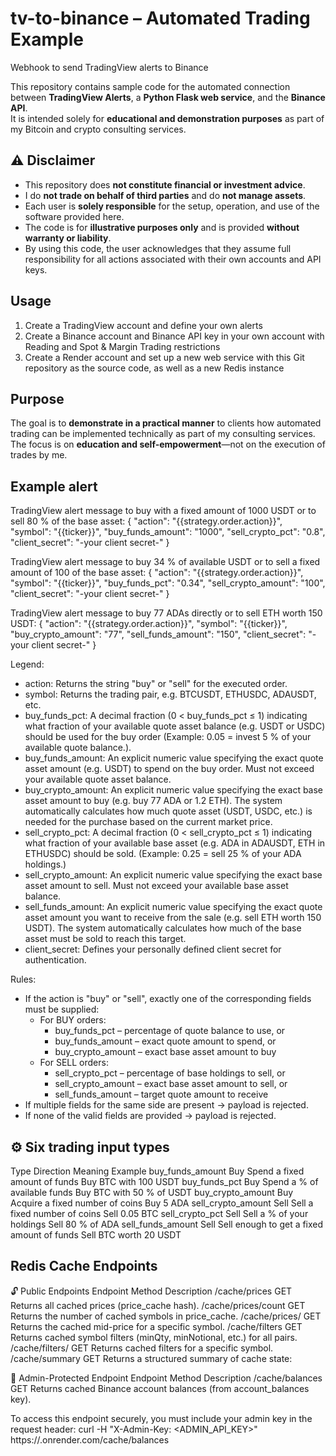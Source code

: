 # tv-to-binance – Automated Trading Example
Webhook to send TradingView alerts to Binance

This repository contains sample code for the automated connection between **TradingView Alerts**, a **Python Flask web service**, and the **Binance API**.  
It is intended solely for **educational and demonstration purposes** as part of my Bitcoin and crypto consulting services.



## ⚠️ Disclaimer

- This repository does **not constitute financial or investment advice**.
- I do **not trade on behalf of third parties** and do **not manage assets**.
- Each user is **solely responsible** for the setup, operation, and use of the software provided here.  
- The code is for **illustrative purposes only** and is provided **without warranty or liability**.
- By using this code, the user acknowledges that they assume full responsibility for all actions associated with their own accounts and API keys.



## Usage

1. Create a TradingView account and define your own alerts
2. Create a Binance account and Binance API key in your own account with Reading and Spot & Margin Trading restrictions
3. Create a Render account and set up a new web service with this Git repository as the source code, as well as a new Redis instance



## Purpose

The goal is to **demonstrate in a practical manner** to clients how automated trading can be implemented technically as part of my consulting services.  
The focus is on **education and self-empowerment**—not on the execution of trades by me.



## Example alert

TradingView alert message to buy with a fixed amount of 1000 USDT or to sell 80 % of the base asset:
{
  "action": "{{strategy.order.action}}",
  "symbol": "{{ticker}}",
  "buy_funds_amount": "1000",
  "sell_crypto_pct": "0.8",
  "client_secret": "-your client secret-"
}

TradingView alert message to buy 34 % of available USDT or to sell a fixed amount of 100 of the base asset:
{
  "action": "{{strategy.order.action}}",
  "symbol": "{{ticker}}",
  "buy_funds_pct": "0.34",
  "sell_crypto_amount": "100",
  "client_secret": "-your client secret-"
}

TradingView alert message to buy 77 ADAs directly or to sell ETH worth 150 USDT:
{
  "action": "{{strategy.order.action}}",
  "symbol": "{{ticker}}",
  "buy_crypto_amount": "77",
  "sell_funds_amount": "150",
  "client_secret": "-your client secret-"
}

Legend:
- action: Returns the string "buy" or "sell" for the executed order.
- symbol: Returns the trading pair, e.g. BTCUSDT, ETHUSDC, ADAUSDT, etc.
- buy_funds_pct: A decimal fraction (0 < buy_funds_pct ≤ 1) indicating what fraction of your available quote asset balance (e.g. USDT or USDC) should be used for the buy order (Example: 0.05 = invest 5 % of your available quote balance.).
- buy_funds_amount: An explicit numeric value specifying the exact quote asset amount (e.g. USDT) to spend on the buy order. Must not exceed your available quote asset balance.
- buy_crypto_amount: An explicit numeric value specifying the exact base asset amount to buy (e.g. buy 77 ADA or 1.2 ETH). The system automatically calculates how much quote asset (USDT, USDC, etc.) is needed for the purchase based on the current market price.
- sell_crypto_pct: A decimal fraction (0 < sell_crypto_pct ≤ 1) indicating what fraction of your available base asset (e.g. ADA in ADAUSDT, ETH in ETHUSDC) should be sold. (Example: 0.25 = sell 25 % of your ADA holdings.)
- sell_crypto_amount: An explicit numeric value specifying the exact base asset amount to sell. Must not exceed your available base asset balance.
- sell_funds_amount: An explicit numeric value specifying the exact quote asset amount you want to receive from the sale (e.g. sell ETH worth 150 USDT). The system automatically calculates how much of the base asset must be sold to reach this target.
- client_secret: Defines your personally defined client secret for authentication.

Rules:
- If the action is "buy" or "sell", exactly one of the corresponding fields must be supplied:
  - For BUY orders:
    - buy_funds_pct – percentage of quote balance to use, or
    - buy_funds_amount – exact quote amount to spend, or
    - buy_crypto_amount – exact base asset amount to buy
  - For SELL orders:
    - sell_crypto_pct – percentage of base holdings to sell, or
    - sell_crypto_amount – exact base asset amount to sell, or
    - sell_funds_amount – target quote amount to receive
- If multiple fields for the same side are present → payload is rejected.
- If none of the valid fields are provided → payload is rejected.



## ⚙️ Six trading input types
Type                  Direction   Meaning	                                    Example
buy_funds_amount      Buy         Spend a fixed amount of funds	              Buy BTC with 100 USDT
buy_funds_pct         Buy         Spend a % of available funds	              Buy BTC with 50 % of USDT
buy_crypto_amount     Buy         Acquire a fixed number of coins	            Buy 5 ADA
sell_crypto_amount    Sell        Sell a fixed number of coins	              Sell 0.05 BTC
sell_crypto_pct       Sell        Sell a % of your holdings	                  Sell 80 % of ADA
sell_funds_amount     Sell        Sell enough to get a fixed amount of funds	Sell BTC worth 20 USDT



## Redis Cache Endpoints
🔓 Public Endpoints
Endpoint                  Method  Description
/cache/prices             GET     Returns all cached prices (price_cache hash).
/cache/prices/count	      GET     Returns the number of cached symbols in price_cache.
/cache/prices/<symbol>    GET     Returns the cached mid-price for a specific symbol.
/cache/filters            GET     Returns cached symbol filters (minQty, minNotional, etc.) for all pairs.
/cache/filters/<symbol>   GET     Returns cached filters for a specific symbol.
/cache/summary            GET     Returns a structured summary of cache state:

🔐 Admin-Protected Endpoint
Endpoint                  Method  Description
/cache/balances           GET     Returns cached Binance account balances (from account_balances key).

To access this endpoint securely, you must include your admin key in the request header:
curl -H "X-Admin-Key: <ADMIN_API_KEY>" https://<your-web-service-name>.onrender.com/cache/balances
